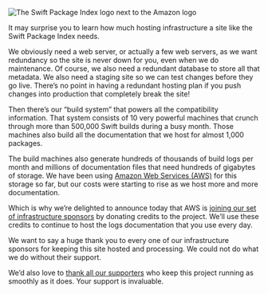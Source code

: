 ![The Swift Package Index logo next to the Amazon logo](/images/blog/swift-package-index-and-amazon-logos.png)

It may surprise you to learn how much hosting infrastructure a site like the Swift Package Index needs.

We obviously need a web server, or actually a few web servers, as we want redundancy so the site is never down for you, even when we do maintenance. Of course, we also need a redundant database to store all that metadata. We also need a staging site so we can test changes before they go live. There’s no point in having a redundant hosting plan if you push changes into production that completely break the site!

Then there’s our “build system” that powers all the compatibility information. That system consists of 10 very powerful machines that crunch through more than 500,000 Swift builds during a busy month. Those machines also build all the documentation that we host for almost 1,000 packages.

The build machines also generate hundreds of thousands of build logs per month and millions of documentation files that need hundreds of gigabytes of storage. We have been using [Amazon Web Services (AWS)](https://aws.amazon.com/) for this storage so far, but our costs were starting to rise as we host more and more documentation.

Which is why we’re delighted to announce today that AWS is [joining our set of infrastructure sponsors](/supporters) by donating credits to the project. We’ll use these credits to continue to host the logs documentation that you use every day.

We want to say a huge thank you to every one of our infrastructure sponsors for keeping this site hosted and processing. We could not do what we do without their support.

We’d also love to [thank all our supporters](/supporters) who keep this project running as smoothly as it does. Your support is invaluable.
